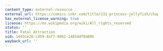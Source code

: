 ```yaml
---
content_type: external-resource
external_url: https://comics.inkr.com/title/231-princess-jellyfish/chapter/7447-chapter-10-fatal-attraction?progress=1.044
has_external_license_warning: true
license: https://en.wikipedia.org/wiki/All_rights_reserved
status: ''
title: Fatal Attraction
uid: 1d43ce26-cd59-4af7-9d62-1483ddf0a08b
wayback_url: ''
---
```

